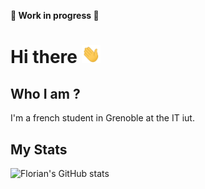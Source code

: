 **🚧 Work in progress 🚧**

# Hi there <img src="./wave.gif" width="30px">

## Who I am ?
I'm a french student in Grenoble at the IT iut.


## My Stats
![Florian's GitHub stats](https://github-readme-stats.vercel.app/api?username=floriancuerq&count_private=true&show_icons=true&hide_rank=true)


<!--
**floriancuerq/floriancuerq** is a ✨ _special_ ✨ repository because its `README.md` (this file) appears on your GitHub profile.

-->
